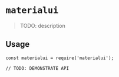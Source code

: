 # `materialui`

> TODO: description

## Usage

```
const materialui = require('materialui');

// TODO: DEMONSTRATE API
```
